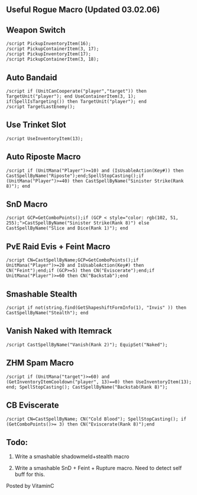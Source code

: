 ## Useful Rogue Macro (Updated 03.02.06)

 

## Weapon Switch
```
/script PickupInventoryItem(16);
/script PickupContainerItem(3, 17);
/script PickupInventoryItem(17);
/script PickupContainerItem(3, 18);
```


## Auto Bandaid
```
/script if (UnitCanCooperate("player","target")) then TargetUnit("player"); end UseContainerItem(3, 1); if(SpellIsTargeting()) then TargetUnit("player"); end
/script TargetLastEnemy();
```


## Use Trinket Slot
```
/script UseInventoryItem(13);
```


## Auto Riposte Macro
```
/script if (UnitMana("Player")>=10) and (IsUsableAction(Key#)) then CastSpellByName("Riposte");end;SpellStopCasting();if (UnitMana("Player")>=40) then CastSpellByName("Sinister Strike(Rank 8)"); end
```


## SnD Macro
```
/script GCP=GetComboPoints();if (GCP < style="color: rgb(102, 51, 255);">CastSpellByName("Sinister Strike(Rank 8)") else CastSpellByName("Slice and Dice(Rank 1)"); end
```


## PvE Raid Evis + Feint Macro
```
/script CN=CastSpellByName;GCP=GetComboPoints();if UnitMana("Player")>=20 and IsUsableAction(Key#) then CN("Feint");end;if (GCP>=5) then CN("Eviscerate");end;if UnitMana("Player")>=60 then CN("Backstab");end
```


## Smashable Stealth
```
/script if not(string.find(GetShapeshiftFormInfo(1), "Invis" )) then CastSpellByName("Stealth"); end
```


## Vanish Naked with Itemrack
```
/script CastSpellByName("Vanish(Rank 2)"); EquipSet("Naked");
```


## ZHM Spam Macro
```
/script if (UnitMana("target")>=60) and (GetInventoryItemCooldown("player", 13)==0) then UseInventoryItem(13); end; SpellStopCasting(); CastSpellByName("Backstab(Rank 8)");
```


## CB Eviscerate
```
/script CN=CastSpellByName; CN("Cold Blood"); SpellStopCasting(); if (GetComboPoints()>= 3) then CN("Eviscerate(Rank 8)");end
```


## Todo:

1. Write a smashable shadowmeld+stealth macro

2. Write a smashable SnD + Feint + Rupture macro. Need to detect self buff for this.

 

Posted by VitaminC